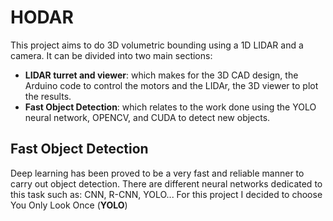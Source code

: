 # HODAR

This project aims to do 3D volumetric bounding using a 1D LIDAR and a camera. It can be divided into two main sections:

- **LIDAR turret and viewer**: which makes for the 3D CAD design, the Arduino code to control the motors and the LIDAr, the 3D viewer to plot the results.
- **Fast Object Detection**: which relates to the work done using the YOLO neural network, OPENCV, and CUDA to detect new objects.


## Fast Object Detection

Deep learning has been proved to be a very fast and reliable manner to carry out object detection. There are different neural networks dedicated to this task such as: CNN, R-CNN, YOLO... For this project I decided to choose You Only Look Once (**YOLO**)
